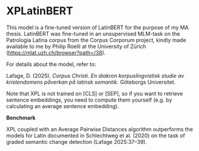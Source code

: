 # XPLatinBERT

This model is a fine-tuned version of LatinBERT for the purpose of my MA thesis.
LatinBERT was fine-tuned in an unsupervised MLM-task on the Patrologia Latina corpus from the Corpus Corporum project,
kindly made available to me by Philip Roelli at the University of Zürich (https://mlat.uzh.ch/browser?path=/38).

For details about the model, refer to:

Lafage, D. (2025). *Corpus Christi. En diakron korpuslingvistisk studie av kristendomens påverkan på latinsk semantik.* Göteborgs Universitet.

Note that XPL is not trained on [CLS] or [SEP], so if you want to retrieve sentence embeddings,
you need to compute them yourself (e.g. by calculating an average sentence embedding).

**Benchmark**

XPL coupled with an Average Pairwise Distances algorithm outperforms the models for Latin documented in Schlechtweg et al. (2020)
on the task of graded semantic change detection (Lafage 2025:37–39). 
